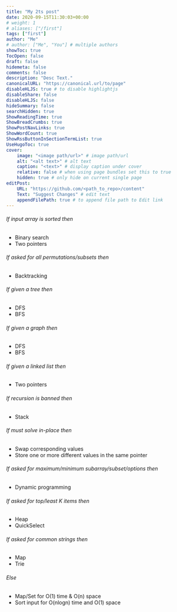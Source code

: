 ```yaml
---
title: "My 2ts post"
date: 2020-09-15T11:30:03+00:00
# weight: 1
# aliases: ["/first"]
tags: ["first"]
author: "Me"
# author: ["Me", "You"] # multiple authors
showToc: true
TocOpen: false
draft: false
hidemeta: false
comments: false
description: "Desc Text."
canonicalURL: "https://canonical.url/to/page"
disableHLJS: true # to disable highlightjs
disableShare: false
disableHLJS: false
hideSummary: false
searchHidden: true
ShowReadingTime: true
ShowBreadCrumbs: true
ShowPostNavLinks: true
ShowWordCount: true
ShowRssButtonInSectionTermList: true
UseHugoToc: true
cover:
    image: "<image path/url>" # image path/url
    alt: "<alt text>" # alt text
    caption: "<text>" # display caption under cover
    relative: false # when using page bundles set this to true
    hidden: true # only hide on current single page
editPost:
    URL: "https://github.com/<path_to_repo>/content"
    Text: "Suggest Changes" # edit text
    appendFilePath: true # to append file path to Edit link
---
```

###### If input array is sorted then
- Binary search
- Two pointers

###### If asked for all permutations/subsets then
- Backtracking

###### If given a tree then
- DFS
- BFS

###### If given a graph then
- DFS
- BFS

###### If given a linked list then
- Two pointers

###### If recursion is banned then
- Stack

###### If must solve in-place then
- Swap corresponding values
- Store one or more different values in the same pointer

###### If asked for maximum/minimum subarray/subset/options then
- Dynamic programming

###### If asked for top/least K items then
- Heap
- QuickSelect

###### If asked for common strings then
- Map
- Trie

###### Else
- Map/Set for O(1) time & O(n) space
- Sort input for O(nlogn) time and O(1) space